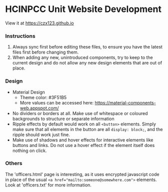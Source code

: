 # HCINPCC Unit Website Development

View it at https://czx123.github.io

### Instructions

1. Always sync first before editing these files, to ensure you have the latest files first before changing them.
2. When adding any new, unintroduced components, try to keep to the current design and do not allow any new design elements that are out of place.

### Design

- Material Design
  - Theme color: #3F51B5
  - More values can be accessed here: https://material-components-web.appspot.com/
- No dividers or borders at all. Make use of whitespace or coloured backgrounds to structure or separate information
- Ripple effects by default would work on all `<button>` elements. Simply make sure that all elements in the button are all `display: block;`, and the ripple should work just fine.
- Make use of shadows and hover effects for interactive elements like buttons and links. Do not use a hover effect if the element itself does nothing on click.

### Others

The 'officers.html' page is interesting, as it uses encrypted javascript code in place of the usual `<a href="mailto:someone@somewhere.com">` elements. Look at 'officers.txt' for more information.
